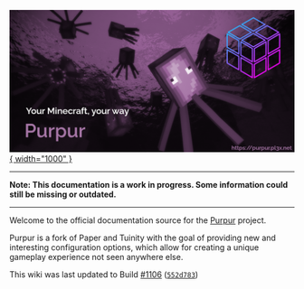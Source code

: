 [![Purpur header](images/purpur.png){ width="1000" }](https://purpur.pl3x.net)

***
**Note: This documentation is a work in progress. Some information could still be missing or outdated.**
***  

Welcome to the official documentation source for the [Purpur](https://github.com/pl3xgaming/Purpur/) project.

Purpur is a fork of Paper and Tuinity with the goal of providing new and interesting configuration options, which allow for creating a unique gameplay experience not seen anywhere else.

This wiki was last updated to Build [#1106](https://ci.pl3x.net/job/Purpur/1106/) ([`552d783`](https://github.com/pl3xgaming/Purpur/commit/552d783c644528db64c6e19a78bef3a729580d8a))